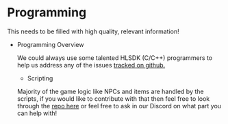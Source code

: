 # Programming

This needs to be filled with high quality, relevant information!



* Programming Overview

    We could always use some talented HLSDK (C/C++) programmers to help us address any of the issues [tracked on github.](https://github.com/MSRevive/MasterSwordRebirth/issues)

    * Scripting
    
    Majority of the game logic like NPCs and items are handled by the scripts, if you would like to contribute with that then feel free to look through the [repo here](https://github.com/MSRevive/MSCScripts) or feel free to ask in our Discord on what part you can help with!